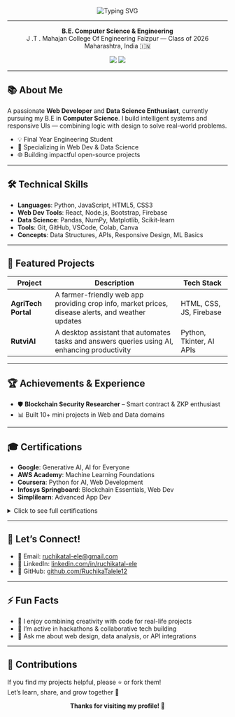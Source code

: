 <p align="center">
  <img src="https://readme-typing-svg.demolab.com?font=Fira+Code&pause=1200&color=2e72d6&center=true&vCenter=true&width=435&lines=Hi%2C+I'm+Ruchika+Talele!;Web+Developer+%7C+Data+Science+Enthusiast;Open+to+Collaboration+%F0%9F%94%A5" alt="Typing SVG">
</p>

---

<p align="center">
  <b>B.E. Computer Science & Engineering</b><br>
 J .T . Mahajan College Of Engineering Faizpur — Class of 2026<br>
  Maharashtra, India 🇮🇳
</p>

<p align="center">
  <a href="https://www.linkedin.com/in/ruchikatal-ele/"><img src="https://img.shields.io/badge/LinkedIn-Ruchika--Talele-blue?logo=linkedin"></a>
  <a href="mailto:ruchikatal-ele@gmail.com"><img src="https://img.shields.io/badge/Email-ruchikatal--ele@gmail.com-red?logo=gmail"></a>
</p>

---

## 📚 About Me

A passionate **Web Developer** and **Data Science Enthusiast**, currently pursuing my B.E in **Computer Science**. I build intelligent systems and responsive UIs — combining logic with design to solve real-world problems.

- 💡 Final Year Engineering Student  
- 🧠 Specializing in Web Dev & Data Science  
- 🌐 Building impactful open-source projects

---

## 🛠️ Technical Skills

- **Languages**: Python, JavaScript, HTML5, CSS3  
- **Web Dev Tools**: React, Node.js, Bootstrap, Firebase  
- **Data Science**: Pandas, NumPy, Matplotlib, Scikit-learn  
- **Tools**: Git, GitHub, VSCode, Colab, Canva  
- **Concepts**: Data Structures, APIs, Responsive Design, ML Basics

---

## 🚀 Featured Projects
| Project             | Description                                                                                       | Tech Stack                  |
| ------------------- | ------------------------------------------------------------------------------------------------- | --------------------------- |
| **AgriTech Portal** | A farmer-friendly web app providing crop info, market prices, disease alerts, and weather updates | HTML, CSS, JS, Firebase     |
| **RutviAI**         | A desktop assistant that automates tasks and answers queries using AI, enhancing productivity     | Python, Tkinter, AI APIs    |


---

## 🏆 Achievements & Experience

- 🛡️ **Blockchain Security Researcher** – Smart contract & ZKP enthusiast  
- 📊 Built 10+ mini projects in Web and Data domains

---

## 🎓 Certifications

- **Google**: Generative AI, AI for Everyone  
- **AWS Academy**: Machine Learning Foundations  
- **Coursera**: Python for AI, Web Development  
- **Infosys Springboard**: Blockchain Essentials, Web Dev  
- **Simplilearn**: Advanced App Dev  

<details>
  <summary>Click to see full certifications</summary>

  - Google: GenAI, AI/ML Foundations  
  - AWS Academy: ML Foundations  
  - Infosys Springboard: Web Dev, Blockchain  
  - Coursera: Python, Data Science  
  - Simplilearn: Web UI & DevOps Basics  
</details>

---

## 💬 Let’s Connect!

- 📧 Email: [ruchikatal-ele@gmail.com](mailto:ruchikatal-ele@gmail.com)  
- 🔗 LinkedIn: [linkedin.com/in/ruchikatal-ele](https://www.linkedin.com/in/ruchikatal-ele/)  
- 📱 GitHub: [github.com/RuchikaTalele12](https://github.com/RuchikaTalele12)

---

## ⚡ Fun Facts

- 🌟 I enjoy combining creativity with code for real-life projects  
- 📸 I’m active in hackathons & collaborative tech building  
- 💬 Ask me about web design, data analysis, or API integrations

---

## 📜 Contributions

If you find my projects helpful, please ⭐️ or fork them!  
Let’s learn, share, and grow together 🚀

<p align="center"><b>Thanks for visiting my profile! 💙</b></p>
